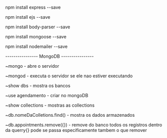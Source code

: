 npm install express --save

npm install ejs --save

npm install body-parser --save

npm install mongoose --save

npm install nodemailer --save

---------------- MongoDB ----------------

~mongo - abre o servidor

~mongod - executa o servidor se ele nao estiver executando

~show dbs - mostra os bancos

~use agendamento - criar no mongoDB

~show collections - mostras as collections

~db.nomeDaColletions.find() - mostra os dados armazenados

~db.appointments.remove({}) - remove do banco todos os registros dentro da querry{} pode se passa especificamente tambem o que remover
